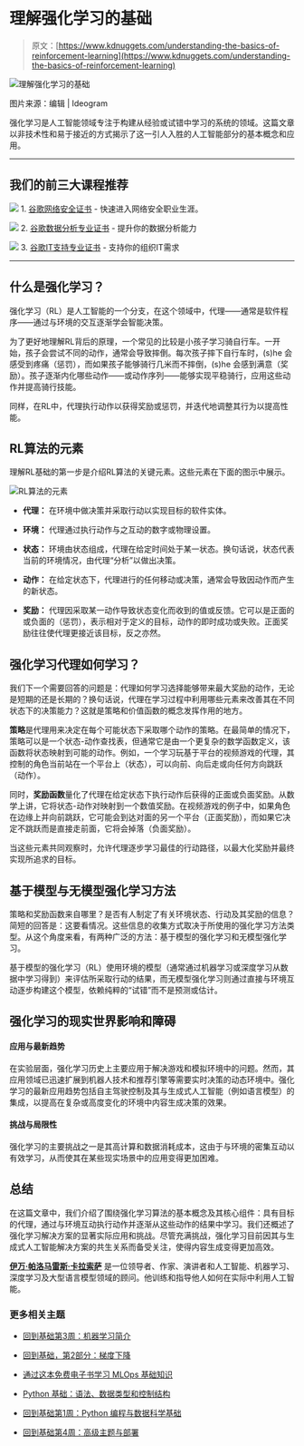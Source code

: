 # 理解强化学习的基础

> 原文：[https://www.kdnuggets.com/understanding-the-basics-of-reinforcement-learning](https://www.kdnuggets.com/understanding-the-basics-of-reinforcement-learning)

![理解强化学习的基础](../Images/ae95ebb172fd241073ad13c19e1f1377.png)

图片来源：编辑 | Ideogram

强化学习是人工智能领域专注于构建从经验或试错中学习的系统的领域。这篇文章以非技术性和易于接近的方式揭示了这一引人入胜的人工智能部分的基本概念和应用。

* * *

## 我们的前三大课程推荐

![](../Images/0244c01ba9267c002ef39d4907e0b8fb.png) 1\. [谷歌网络安全证书](https://www.kdnuggets.com/google-cybersecurity) - 快速进入网络安全职业生涯。

![](../Images/e225c49c3c91745821c8c0368bf04711.png) 2\. [谷歌数据分析专业证书](https://www.kdnuggets.com/google-data-analytics) - 提升你的数据分析能力

![](../Images/0244c01ba9267c002ef39d4907e0b8fb.png) 3\. [谷歌IT支持专业证书](https://www.kdnuggets.com/google-itsupport) - 支持你的组织IT需求

* * *

## 什么是强化学习？

强化学习（RL）是人工智能的一个分支，在这个领域中，代理——通常是软件程序——通过与环境的交互逐渐学会智能决策。

为了更好地理解RL背后的原理，一个常见的比较是小孩子学习骑自行车。一开始，孩子会尝试不同的动作，通常会导致摔倒。每次孩子摔下自行车时，(s)he 会感受到疼痛（惩罚），而如果孩子能够骑行几米而不摔倒，(s)he 会感到满意（奖励）。孩子逐渐内化哪些动作——或动作序列——能够实现平稳骑行，应用这些动作并提高骑行技能。

同样，在RL中，代理执行动作以获得奖励或惩罚，并迭代地调整其行为以提高性能。

## RL算法的元素

理解RL基础的第一步是介绍RL算法的关键元素。这些元素在下面的图示中展示。

![RL算法的元素](../Images/392daabd31142d084e1bffe0470668d4.png)

+   **代理：** 在环境中做决策并采取行动以实现目标的软件实体。

+   **环境：** 代理通过执行动作与之互动的数字或物理设置。

+   **状态：** 环境由状态组成，代理在给定时间处于某一状态。换句话说，状态代表当前的环境情况，由代理“分析”以做出决策。

+   **动作：** 在给定状态下，代理进行的任何移动或决策，通常会导致因动作而产生的新状态。

+   **奖励：** 代理因采取某一动作导致状态变化而收到的值或反馈。它可以是正面的或负面的（惩罚），表示相对于定义的目标，动作的即时成功或失败。正面奖励往往使代理更接近该目标，反之亦然。

## 强化学习代理如何学习？

我们下一个需要回答的问题是：代理如何学习选择能够带来最大奖励的动作，无论是短期的还是长期的？换句话说，代理在学习过程中利用哪些元素来改善其在不同状态下的决策能力？这就是策略和价值函数的概念发挥作用的地方。

**策略**是代理用来决定在每个可能状态下采取哪个动作的策略。在最简单的情况下，策略可以是一个状态-动作查找表，但通常它是由一个更复杂的数学函数定义，该函数将状态映射到可能的动作。例如，一个学习玩基于平台的视频游戏的代理，其控制的角色当前站在一个平台上（状态），可以向前、向后走或向任何方向跳跃（动作）。

同时，**奖励函数**量化了代理在给定状态下执行动作后获得的正面或负面奖励。从数学上讲，它将状态-动作对映射到一个数值奖励。在视频游戏的例子中，如果角色在边缘上并向前跳跃，它可能会到达对面的另一个平台（正面奖励），而如果它决定不跳跃而是直接走前面，它将会掉落（负面奖励）。

当这些元素共同观察时，允许代理逐步学习最佳的行动路径，以最大化奖励并最终实现所追求的目标。

## 基于模型与无模型强化学习方法

策略和奖励函数来自哪里？是否有人制定了有关环境状态、行动及其奖励的信息？简短的回答是：这要看情况。这些信息的收集方式取决于所使用的强化学习方法类型。从这个角度来看，有两种广泛的方法：基于模型的强化学习和无模型强化学习。

基于模型的强化学习（RL）使用环境的模型（通常通过机器学习或深度学习从数据中学习得到）来评估所采取行动的结果，而无模型强化学习则通过直接与环境互动逐步构建这个模型，依赖纯粹的“试错”而不是预测或估计。

## 强化学习的现实世界影响和障碍

#### 应用与最新趋势

在实验层面，强化学习历史上主要应用于解决游戏和模拟环境中的问题。然而，其应用领域已迅速扩展到机器人技术和推荐引擎等需要实时决策的动态环境中。强化学习的最新应用趋势包括自主驾驶控制及其与生成式人工智能（例如语言模型）的集成，以提高在复杂或高度变化的环境中内容生成决策的效果。

#### 挑战与局限性

强化学习的主要挑战之一是其高计算和数据消耗成本，这由于与环境的密集互动以有效学习，从而使其在某些现实场景中的应用变得更加困难。

## 总结

在这篇文章中，我们介绍了围绕强化学习算法的基本概念及其核心组件：具有目标的代理，通过与环境互动执行动作并逐渐从这些动作的结果中学习。我们还概述了强化学习解决方案的显著实际应用和挑战。尽管充满挑战，强化学习目前因其与生成式人工智能解决方案的共生关系而备受关注，使得内容生成变得更加高效。

[](https://www.linkedin.com/in/ivanpc/)****[伊万·帕洛马雷斯·卡拉索萨](https://www.linkedin.com/in/ivanpc/)**** 是一位领导者、作家、演讲者和人工智能、机器学习、深度学习及大型语言模型领域的顾问。他训练和指导他人如何在实际中利用人工智能。

### 更多相关主题

+   [回到基础第3周：机器学习简介](https://www.kdnuggets.com/back-to-basics-week-3-introduction-to-machine-learning)

+   [回到基础，第2部分：梯度下降](https://www.kdnuggets.com/2023/03/back-basics-part-dos-gradient-descent.html)

+   [通过这本免费电子书学习 MLOps 基础知识](https://www.kdnuggets.com/2023/08/learn-mlops-basics-free-ebook.html)

+   [Python 基础：语法、数据类型和控制结构](https://www.kdnuggets.com/python-basics-syntax-data-types-and-control-structures)

+   [回到基础第1周：Python 编程与数据科学基础](https://www.kdnuggets.com/back-to-basics-week-1-python-programming-data-science-foundations)

+   [回到基础第4周：高级主题与部署](https://www.kdnuggets.com/back-to-basics-week-4-advanced-topics-and-deployment)
